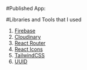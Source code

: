 #Published App:

#Libraries and Tools that I used

1. [Firebase](https://firebase.google.com/)
2. [Cloudinary](https://cloudinary.com/)
3. [React Router](https://reactrouter.com/en/main)
4. [React Icons](https://react-icons.github.io/react-icons/)
5. [TailwindCSS](https://tailwindcss.com/)
6. [UUID](https://www.npmjs.com/package/uuid)
